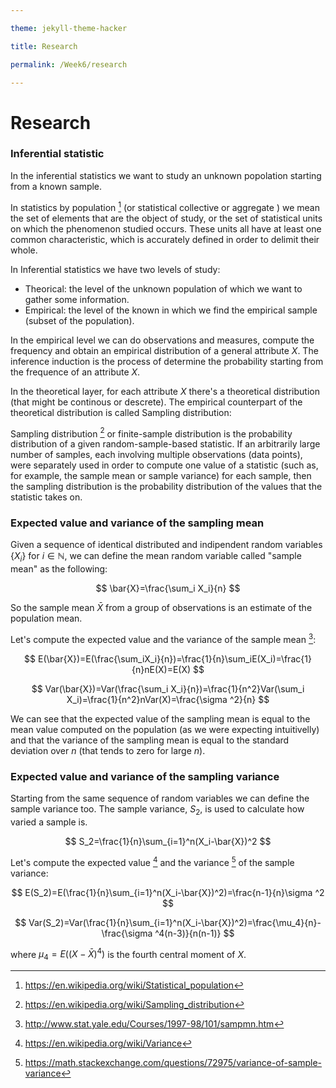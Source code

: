 ```yaml
---

theme: jekyll-theme-hacker

title: Research

permalink: /Week6/research

---
```


# Research

### Inferential statistic
In the inferential statistics we want to study an unknown popolation starting from a known sample.

In statistics by population [^1] (or statistical collective or aggregate ) we mean the set of elements that are the object of study, or the set of statistical units on which the phenomenon studied occurs. These units all have at least one common characteristic, which is accurately defined in order to delimit their whole.

In Inferential statistics we have two levels of study:

+ Theorical: the level of the unknown population of which we want to gather some information.
+ Empirical: the level of the known in which we find the empirical sample (subset of the population).

In the empirical level we can do observations and measures, compute the frequency and obtain an empirical distribution of a general attribute $X$.
The inference induction is the process of determine the probability starting from the frequence of an attribute $X$.

In the theoretical layer, for each attribute $X$ there's a theoretical distribution (that might be continous or descrete). The empirical counterpart of the theoretical distribution is called Sampling distribution:

Sampling distribution [^2] or finite-sample distribution is the probability distribution of a given random-sample-based statistic. If an arbitrarily large number of samples, each involving multiple observations (data points), were separately used in order to compute one value of a statistic (such as, for example, the sample mean or sample variance) for each sample, then the sampling distribution is the probability distribution of the values that the statistic takes on.

### Expected value and variance of the sampling mean

Given a sequence of identical distributed and indipendent random variables $\{X_i\}$ for $i\in \mathbb{N}$, we can define the mean random variable called "sample mean" as the following:

$$
\bar{X}=\frac{\sum_i X_i}{n}
$$

So the sample mean $\bar{X}$ from a group of observations is an estimate of the population mean.

Let's compute the expected value and the variance of the sample mean [^3]:

$$
E(\bar{X})=E(\frac{\sum_iX_i}{n})=\frac{1}{n}\sum_iE(X_i)=\frac{1}{n}nE(X)=E(X)
$$

$$
Var(\bar{X})=Var(\frac{\sum_i X_i}{n})=\frac{1}{n^2}Var(\sum_i X_i)=\frac{1}{n^2}nVar(X)=\frac{\sigma ^2}{n}
$$

We can see that the expected value of the sampling mean is equal to the mean value computed on the population (as we were expecting intuitivelly) and that the variance of the sampling mean is equal to the standard deviation over $n$ (that tends to zero for large $n$).

### Expected value and variance of the sampling variance

Starting from the same sequence of random variables we can define the sample variance too. The sample variance, $S_2$, is used to calculate how varied a sample is.

$$
S_2=\frac{1}{n}\sum_{i=1}^n(X_i-\bar{X})^2
$$

Let's compute the expected value [^4] and the variance [^5] of the sample variance:

$$
E(S_2)=E(\frac{1}{n}\sum_{i=1}^n(X_i-\bar{X})^2)=\frac{n-1}{n}\sigma ^2
$$

$$
Var(S_2)=Var(\frac{1}{n}\sum_{i=1}^n(X_i-\bar{X})^2)=\frac{\mu_4}{n}-\frac{\sigma ^4(n-3)}{n(n-1)}
$$

where $\mu_4=E((X-\bar{X})^4)$ is the fourth central moment of $X$.


[^1]: https://en.wikipedia.org/wiki/Statistical_population
[^2]: https://en.wikipedia.org/wiki/Sampling_distribution
[^3]: http://www.stat.yale.edu/Courses/1997-98/101/sampmn.htm
[^4]: https://en.wikipedia.org/wiki/Variance
[^5]: https://math.stackexchange.com/questions/72975/variance-of-sample-variance

